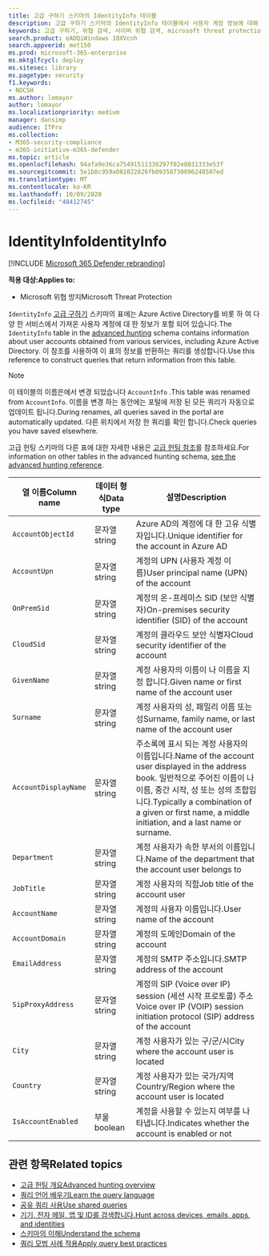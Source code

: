 ```yaml
---
title: 고급 구하기 스키마의 IdentityInfo 테이블
description: 고급 구하기 스키마의 IdentityInfo 테이블에서 사용자 계정 정보에 대해 자세히 알아보기
keywords: 고급 구하기, 위협 검색, 사이버 위협 검색, microsoft threat protection, microsoft 365, mtp, m365, 검색, 쿼리, 원격 분석, 스키마 참조, kusto, table, description, AccountInfo, IdentityInfo, account
search.product: eADQiWindows 10XVcnh
search.appverid: met150
ms.prod: microsoft-365-enterprise
ms.mktglfcycl: deploy
ms.sitesec: library
ms.pagetype: security
f1.keywords:
- NOCSH
ms.author: lomayor
author: lomayor
ms.localizationpriority: medium
manager: dansimp
audience: ITPro
ms.collection:
- M365-security-compliance
- m365-initiative-m365-defender
ms.topic: article
ms.openlocfilehash: 94afa9e36ca75491511338297f02e8031333e53f
ms.sourcegitcommit: 5e1b8c959a081022826fb09358730096248507ed
ms.translationtype: MT
ms.contentlocale: ko-KR
ms.lasthandoff: 10/09/2020
ms.locfileid: "48412745"
---
```

# <a name="identityinfo"></a><span data-ttu-id="75c22-104">IdentityInfo</span><span class="sxs-lookup"><span data-stu-id="75c22-104">IdentityInfo</span></span>

[!INCLUDE [Microsoft 365 Defender rebranding](../includes/microsoft-defender.md)]


<span data-ttu-id="75c22-105">**적용 대상:**</span><span class="sxs-lookup"><span data-stu-id="75c22-105">**Applies to:**</span></span>
- <span data-ttu-id="75c22-106">Microsoft 위협 방지</span><span class="sxs-lookup"><span data-stu-id="75c22-106">Microsoft Threat Protection</span></span>

<span data-ttu-id="75c22-107">`IdentityInfo` [고급 구하기](advanced-hunting-overview.md) 스키마의 표에는 Azure Active Directory를 비롯 하 여 다양 한 서비스에서 가져온 사용자 계정에 대 한 정보가 포함 되어 있습니다.</span><span class="sxs-lookup"><span data-stu-id="75c22-107">The `IdentityInfo` table in the [advanced hunting](advanced-hunting-overview.md) schema contains information about user accounts obtained from various services, including Azure Active Directory.</span></span> <span data-ttu-id="75c22-108">이 참조를 사용하여 이 표의 정보를 반환하는 쿼리를 생성합니다.</span><span class="sxs-lookup"><span data-stu-id="75c22-108">Use this reference to construct queries that return information from this table.</span></span>

>[!NOTE]
><span data-ttu-id="75c22-109">이 테이블의 이름은에서 변경 되었습니다 `AccountInfo` .</span><span class="sxs-lookup"><span data-stu-id="75c22-109">This table was renamed from `AccountInfo`.</span></span> <span data-ttu-id="75c22-110">이름을 변경 하는 동안에는 포털에 저장 된 모든 쿼리가 자동으로 업데이트 됩니다.</span><span class="sxs-lookup"><span data-stu-id="75c22-110">During renames, all queries saved in the portal are automatically updated.</span></span> <span data-ttu-id="75c22-111">다른 위치에서 저장 한 쿼리를 확인 합니다.</span><span class="sxs-lookup"><span data-stu-id="75c22-111">Check queries you have saved elsewhere.</span></span>

<span data-ttu-id="75c22-112">고급 헌팅 스키마의 다른 표에 대한 자세한 내용은 [고급 헌팅 참조](advanced-hunting-schema-tables.md)를 참조하세요.</span><span class="sxs-lookup"><span data-stu-id="75c22-112">For information on other tables in the advanced hunting schema, [see the advanced hunting reference](advanced-hunting-schema-tables.md).</span></span>

| <span data-ttu-id="75c22-113">열 이름</span><span class="sxs-lookup"><span data-stu-id="75c22-113">Column name</span></span> | <span data-ttu-id="75c22-114">데이터 형식</span><span class="sxs-lookup"><span data-stu-id="75c22-114">Data type</span></span> | <span data-ttu-id="75c22-115">설명</span><span class="sxs-lookup"><span data-stu-id="75c22-115">Description</span></span> |
|-------------|-----------|-------------|
| `AccountObjectId` | <span data-ttu-id="75c22-116">문자열</span><span class="sxs-lookup"><span data-stu-id="75c22-116">string</span></span> | <span data-ttu-id="75c22-117">Azure AD의 계정에 대 한 고유 식별자입니다.</span><span class="sxs-lookup"><span data-stu-id="75c22-117">Unique identifier for the account in Azure AD</span></span> |
| `AccountUpn` | <span data-ttu-id="75c22-118">문자열</span><span class="sxs-lookup"><span data-stu-id="75c22-118">string</span></span> | <span data-ttu-id="75c22-119">계정의 UPN (사용자 계정 이름)</span><span class="sxs-lookup"><span data-stu-id="75c22-119">User principal name (UPN) of the account</span></span> |
| `OnPremSid` | <span data-ttu-id="75c22-120">문자열</span><span class="sxs-lookup"><span data-stu-id="75c22-120">string</span></span> | <span data-ttu-id="75c22-121">계정의 온-프레미스 SID (보안 식별자)</span><span class="sxs-lookup"><span data-stu-id="75c22-121">On-premises security identifier (SID) of the account</span></span> |
| `CloudSid` | <span data-ttu-id="75c22-122">문자열</span><span class="sxs-lookup"><span data-stu-id="75c22-122">string</span></span> | <span data-ttu-id="75c22-123">계정의 클라우드 보안 식별자</span><span class="sxs-lookup"><span data-stu-id="75c22-123">Cloud security identifier of the account</span></span> |
| `GivenName` | <span data-ttu-id="75c22-124">문자열</span><span class="sxs-lookup"><span data-stu-id="75c22-124">string</span></span> | <span data-ttu-id="75c22-125">계정 사용자의 이름이 나 이름을 지정 합니다.</span><span class="sxs-lookup"><span data-stu-id="75c22-125">Given name or first name of the account user</span></span> |
| `Surname` | <span data-ttu-id="75c22-126">문자열</span><span class="sxs-lookup"><span data-stu-id="75c22-126">string</span></span> | <span data-ttu-id="75c22-127">계정 사용자의 성, 패밀리 이름 또는 성</span><span class="sxs-lookup"><span data-stu-id="75c22-127">Surname, family name, or last name of the account user</span></span> |
| `AccountDisplayName` | <span data-ttu-id="75c22-128">문자열</span><span class="sxs-lookup"><span data-stu-id="75c22-128">string</span></span> | <span data-ttu-id="75c22-129">주소록에 표시 되는 계정 사용자의 이름입니다.</span><span class="sxs-lookup"><span data-stu-id="75c22-129">Name of the account user displayed in the address book.</span></span> <span data-ttu-id="75c22-130">일반적으로 주어진 이름이 나 이름, 중간 시작, 성 또는 성의 조합입니다.</span><span class="sxs-lookup"><span data-stu-id="75c22-130">Typically a combination of a given or first name, a middle initiation, and a last name or surname.</span></span> |
| `Department` | <span data-ttu-id="75c22-131">문자열</span><span class="sxs-lookup"><span data-stu-id="75c22-131">string</span></span> | <span data-ttu-id="75c22-132">계정 사용자가 속한 부서의 이름입니다.</span><span class="sxs-lookup"><span data-stu-id="75c22-132">Name of the department that the account user belongs to</span></span> |
| `JobTitle` | <span data-ttu-id="75c22-133">문자열</span><span class="sxs-lookup"><span data-stu-id="75c22-133">string</span></span> | <span data-ttu-id="75c22-134">계정 사용자의 직함</span><span class="sxs-lookup"><span data-stu-id="75c22-134">Job title of the account user</span></span> |
| `AccountName` | <span data-ttu-id="75c22-135">문자열</span><span class="sxs-lookup"><span data-stu-id="75c22-135">string</span></span> | <span data-ttu-id="75c22-136">계정의 사용자 이름입니다.</span><span class="sxs-lookup"><span data-stu-id="75c22-136">User name of the account</span></span> |
| `AccountDomain` | <span data-ttu-id="75c22-137">문자열</span><span class="sxs-lookup"><span data-stu-id="75c22-137">string</span></span> | <span data-ttu-id="75c22-138">계정의 도메인</span><span class="sxs-lookup"><span data-stu-id="75c22-138">Domain of the account</span></span> |
| `EmailAddress` | <span data-ttu-id="75c22-139">문자열</span><span class="sxs-lookup"><span data-stu-id="75c22-139">string</span></span> | <span data-ttu-id="75c22-140">계정의 SMTP 주소입니다.</span><span class="sxs-lookup"><span data-stu-id="75c22-140">SMTP address of the account</span></span> |
| `SipProxyAddress` | <span data-ttu-id="75c22-141">문자열</span><span class="sxs-lookup"><span data-stu-id="75c22-141">string</span></span> | <span data-ttu-id="75c22-142">계정의 SIP (Voice over IP) session (세션 시작 프로토콜) 주소</span><span class="sxs-lookup"><span data-stu-id="75c22-142">Voice over IP (VOIP) session initiation protocol (SIP) address of the account</span></span> |
| `City` | <span data-ttu-id="75c22-143">문자열</span><span class="sxs-lookup"><span data-stu-id="75c22-143">string</span></span> | <span data-ttu-id="75c22-144">계정 사용자가 있는 구/군/시</span><span class="sxs-lookup"><span data-stu-id="75c22-144">City where the account user is located</span></span> |
| `Country` | <span data-ttu-id="75c22-145">문자열</span><span class="sxs-lookup"><span data-stu-id="75c22-145">string</span></span> | <span data-ttu-id="75c22-146">계정 사용자가 있는 국가/지역</span><span class="sxs-lookup"><span data-stu-id="75c22-146">Country/Region where the account user is located</span></span> |
| `IsAccountEnabled` | <span data-ttu-id="75c22-147">부울</span><span class="sxs-lookup"><span data-stu-id="75c22-147">boolean</span></span> | <span data-ttu-id="75c22-148">계정을 사용할 수 있는지 여부를 나타냅니다.</span><span class="sxs-lookup"><span data-stu-id="75c22-148">Indicates whether the account is enabled or not</span></span> |

## <a name="related-topics"></a><span data-ttu-id="75c22-149">관련 항목</span><span class="sxs-lookup"><span data-stu-id="75c22-149">Related topics</span></span>
- [<span data-ttu-id="75c22-150">고급 헌팅 개요</span><span class="sxs-lookup"><span data-stu-id="75c22-150">Advanced hunting overview</span></span>](advanced-hunting-overview.md)
- [<span data-ttu-id="75c22-151">쿼리 언어 배우기</span><span class="sxs-lookup"><span data-stu-id="75c22-151">Learn the query language</span></span>](advanced-hunting-query-language.md)
- [<span data-ttu-id="75c22-152">공유 쿼리 사용</span><span class="sxs-lookup"><span data-stu-id="75c22-152">Use shared queries</span></span>](advanced-hunting-shared-queries.md)
- [<span data-ttu-id="75c22-153">기기, 전자 메일, 앱 및 ID를 검색합니다.</span><span class="sxs-lookup"><span data-stu-id="75c22-153">Hunt across devices, emails, apps, and identities</span></span>](advanced-hunting-query-emails-devices.md)
- [<span data-ttu-id="75c22-154">스키마의 이해</span><span class="sxs-lookup"><span data-stu-id="75c22-154">Understand the schema</span></span>](advanced-hunting-schema-tables.md)
- [<span data-ttu-id="75c22-155">쿼리 모범 사례 적용</span><span class="sxs-lookup"><span data-stu-id="75c22-155">Apply query best practices</span></span>](advanced-hunting-best-practices.md)
